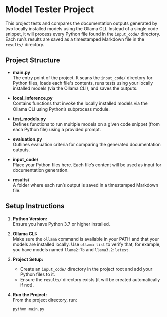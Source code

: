 # Model Tester Project

This project tests and compares the documentation outputs generated by two locally installed models using the Ollama CLI. Instead of a single code snippet, it will process every Python file found in the `input_code/` directory. Each run’s results are saved as a timestamped Markdown file in the `results/` directory.

## Project Structure

- **main.py**  
  The entry point of the project. It scans the `input_code/` directory for Python files, loads each file's contents, runs tests using your locally installed models (via the Ollama CLI), and saves the outputs.

- **local_inference.py**  
  Contains functions that invoke the locally installed models via the Ollama CLI using Python’s subprocess module.

- **test_models.py**  
  Defines functions to run multiple models on a given code snippet (from each Python file) using a provided prompt.

- **evaluation.py**  
  Outlines evaluation criteria for comparing the generated documentation outputs.

- **input_code/**  
  Place your Python files here. Each file’s content will be used as input for documentation generation.

- **results/**  
  A folder where each run’s output is saved in a timestamped Markdown file.

## Setup Instructions

1. **Python Version:**  
   Ensure you have Python 3.7 or higher installed.

2. **Ollama CLI:**  
   Make sure the `ollama` command is available in your PATH and that your models are installed locally. Use `ollama list` to verify that, for example, you have models named `llama2:7b` and `llama3.2:latest`.

3. **Project Setup:**  
   - Create an `input_code/` directory in the project root and add your Python files to it.
   - Ensure the `results/` directory exists (it will be created automatically if not).

4. **Run the Project:**  
   From the project directory, run:
   ```bash
   python main.py
